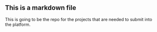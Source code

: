 ## This is a markdown file
This is going to be the repo for the projects that are needed to submit into the platform.
